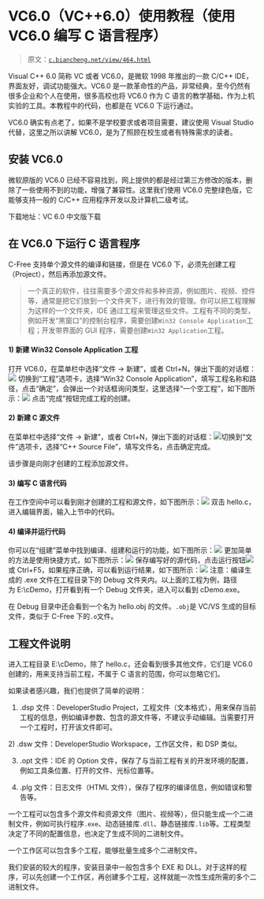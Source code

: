 # VC6.0（VC++6.0）使用教程（使用 VC6.0 编写 C 语言程序）

> 原文：[`c.biancheng.net/view/464.html`](http://c.biancheng.net/view/464.html)

Visual C++ 6.0 简称 VC 或者 VC6.0，是微软 1998 年推出的一款 C/C++ IDE，界面友好，调试功能强大。VC6.0 是一款革命性的产品，非常经典，至今仍然有很多企业和个人在使用，很多高校也将 VC6.0 作为 C 语言的教学基础，作为上机实验的工具。本教程中的代码，也都是在 VC6.0 下运行通过。

VC6.0 确实有点老了，如果不是学校要求或者项目需要，建议使用 Visual Studio 代替，这里之所以讲解 VC6.0，是为了照顾在校生或者有特殊需求的读者。

## 安装 VC6.0

微软原版的 VC6.0 已经不容易找到，网上提供的都是经过第三方修改的版本，删除了一些使用不到的功能，增强了兼容性。这里我们使用 VC6.0 完整绿色版，它能够支持一般的 C/C++ 应用程序开发以及计算机二级考试。

下载地址：VC 6.0 中文版下载

## 在 VC6.0 下运行 C 语言程序

C-Free 支持单个源文件的编译和链接，但是在 VC6.0 下，必须先创建工程（Project），然后再添加源文件。

> 一个真正的软件，往往需要多个源文件和多种资源，例如图片、视频、控件等，通常是把它们放到一个文件夹下，进行有效的管理。你可以把工程理解为这样的一个文件夹，IDE 通过工程来管理这些文件。工程有不同的类型，例如开发“黑窗口”的控制台程序，需要创建`Win32 Console Application`工程；开发带界面的 GUI 程序，需要创建`Win32 Application`工程。

#### 1) 新建 Win32 Console Application 工程

打开 VC6.0，在菜单栏中选择“文件 -> 新建”，或者 Ctrl+N，弹出下面的对话框：![](img/6dd2c7c7012bcda0d14f73bc2bc3efd9.png)
切换到“工程”选项卡，选择“Win32 Console Application”，填写工程名称和路径，点击“确定”，会弹出一个对话框询问类型，这里选择“一个空工程”，如下图所示：![](img/099e7e6933da6a890a4026b350fad789.png)
点击“完成”按钮完成工程的创建。

#### 2) 新建 C 源文件

在菜单栏中选择“文件 -> 新建”，或者 Ctrl+N，弹出下面的对话框：![](img/eb1e15cb4fb1322a8f547b4904dee6b1.png)切换到“文件”选项卡，选择“C++ Source File”，填写文件名，点击确定完成。

该步骤是向刚才创建的工程添加源文件。

#### 3) 编写 C 语言代码

在工作空间中可以看到刚才创建的工程和源文件，如下图所示：![](img/7c88dedeaec417070ac1a7ba997e9b8d.png)
双击 hello.c，进入编辑界面，输入上节中的代码。

#### 4) 编译并运行代码

你可以在“组建”菜单中找到编译、组建和运行的功能，如下图所示：![](img/1b677fd0ae5bb1b325df9b3223813398.png)
更加简单的方法是使用快捷方式，如下图所示：![](img/de50bdaa83057d537cb045475a24d470.png)
保存编写好的源代码，点击运行按钮![](img/2722133613e16eb694adc04ac23d8bb6.png)或 Ctrl+F5，如果程序正确，可以看到运行结果，如下图所示：![](img/ef6b97d706a2c6f19f14de099f7579df.png)
注意：编译生成的 .exe 文件在工程目录下的 Debug 文件夹内。以上面的工程为例，路径为 E:\cDemo，打开看到有一个 Debug 文件夹，进入可以看到 cDemo.exe。

在 Debug 目录中还会看到一个名为 hello.obj 的文件。`.obj`是 VC/VS 生成的目标文件，类似于 C-Free 下的`.o`文件。

## 工程文件说明

进入工程目录 E:\cDemo，除了 hello.c，还会看到很多其他文件，它们是 VC6.0 创建的，用来支持当前工程，不属于 C 语言的范围，你可以忽略它们。

如果读者感兴趣，我们也提供了简单的说明：
1) .dsp 文件：DeveloperStudio Project，工程文件（文本格式），用来保存当前工程的信息，例如编译参数、包含的源文件等，不建议手动编辑。当需要打开一个工程时，打开该文件即可。

2) .dsw 文件：DeveloperStudio Workspace，工作区文件，和 DSP 类似。

3) .opt 文件：IDE 的 Option 文件，保存了与当前工程有关的开发环境的配置，例如工具条位置、打开的文件、光标位置等。

4) .plg 文件：日志文件（HTML 文件），保存了程序的编译信息，例如错误和警告等。

一个工程可以包含多个源文件和资源文件（图片、视频等），但只能生成一个二进制文件，例如可执行程序`.exe`、动态链接库`.dll`、静态链接库`.lib`等。工程类型决定了不同的配置信息，也决定了生成不同的二进制文件。

一个工作区可以包含多个工程，能够批量生成多个二进制文件。

我们安装的较大的程序，安装目录中一般包含多个 EXE 和 DLL。对于这样的程序，可以先创建一个工作区，再创建多个工程，这样就能一次性生成所需的多个二进制文件。